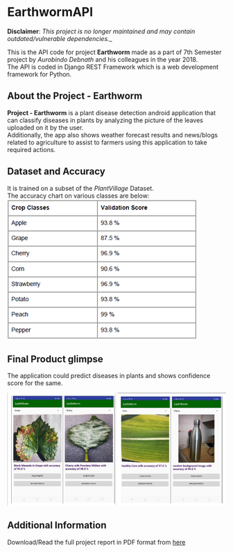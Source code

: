 # EarthwormAPI

__Disclaimer__: _This project is no longer maintained and may contain outdated/vulnerable dependencies.__  

This is the API code for project __Earthworm__ made as a part of 7th Semester project by _Aurobindo Debnath_ and his colleagues in the year 2018.  
The API is coded in Django REST Framework which is a web development framework for Python.

## About the Project - Earthworm
__Project - Earthworm__ is a plant disease detection android application that can classify diseases in plants by analyzing the picture of the leaves uploaded on it by the user.  
Additionally, the app also shows weather forecast results and news/blogs related to agriculture to assist to farmers using this application to take required actions.

## Dataset and Accuracy
It is trained on a subset of the _PlantVillage_ Dataset.  
The accuracy chart on various classes are below:  
![alt text](Accuracy.PNG)

## Final Product glimpse
The application could predict diseases in plants and shows confidence score for the same.  
  
  ![alt text](glimpse.jpg)

## Additional Information
Download/Read the full project report in PDF format from [here](https://drive.google.com/file/d/1dCLr25xRreN5GT5WRHkIuGQGNheJQ6YP/view)
